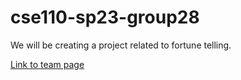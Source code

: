 # cse110-sp23-group28

We will be creating a project related to fortune telling.

[Link to team page](https://github.com/cse110-sp23-group28/cse110-sp23-group28/blob/main/admin/team.md)
